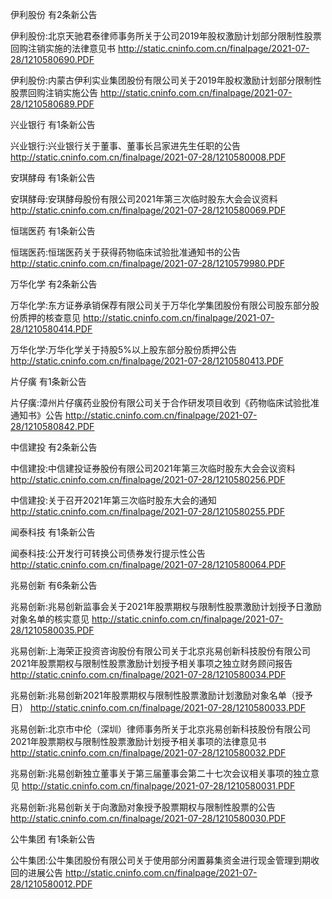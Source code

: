 伊利股份 有2条新公告 

伊利股份:北京天驰君泰律师事务所关于公司2019年股权激励计划部分限制性股票回购注销实施的法律意见书 http://static.cninfo.com.cn/finalpage/2021-07-28/1210580690.PDF 

伊利股份:内蒙古伊利实业集团股份有限公司关于2019年股权激励计划部分限制性股票回购注销实施公告 http://static.cninfo.com.cn/finalpage/2021-07-28/1210580689.PDF 

兴业银行 有1条新公告 

兴业银行:兴业银行关于董事、董事长吕家进先生任职的公告 http://static.cninfo.com.cn/finalpage/2021-07-28/1210580008.PDF 

安琪酵母 有1条新公告 

安琪酵母:安琪酵母股份有限公司2021年第三次临时股东大会会议资料 http://static.cninfo.com.cn/finalpage/2021-07-28/1210580069.PDF 

恒瑞医药 有1条新公告 

恒瑞医药:恒瑞医药关于获得药物临床试验批准通知书的公告 http://static.cninfo.com.cn/finalpage/2021-07-28/1210579980.PDF 

万华化学 有2条新公告 

万华化学:东方证券承销保荐有限公司关于万华化学集团股份有限公司股东部分股份质押的核查意见 http://static.cninfo.com.cn/finalpage/2021-07-28/1210580414.PDF 

万华化学:万华化学关于持股5%以上股东部分股份质押公告 http://static.cninfo.com.cn/finalpage/2021-07-28/1210580413.PDF 

片仔癀 有1条新公告 

片仔癀:漳州片仔癀药业股份有限公司关于合作研发项目收到《药物临床试验批准通知书》公告 http://static.cninfo.com.cn/finalpage/2021-07-28/1210580842.PDF 

中信建投 有2条新公告 

中信建投:中信建投证券股份有限公司2021年第三次临时股东大会会议资料 http://static.cninfo.com.cn/finalpage/2021-07-28/1210580256.PDF 

中信建投:关于召开2021年第三次临时股东大会的通知 http://static.cninfo.com.cn/finalpage/2021-07-28/1210580255.PDF 

闻泰科技 有1条新公告 

闻泰科技:公开发行可转换公司债券发行提示性公告 http://static.cninfo.com.cn/finalpage/2021-07-28/1210580064.PDF 

兆易创新 有6条新公告 

兆易创新:兆易创新监事会关于2021年股票期权与限制性股票激励计划授予日激励对象名单的核实意见 http://static.cninfo.com.cn/finalpage/2021-07-28/1210580035.PDF 

兆易创新:上海荣正投资咨询股份有限公司关于北京兆易创新科技股份有限公司2021年股票期权与限制性股票激励计划授予相关事项之独立财务顾问报告 http://static.cninfo.com.cn/finalpage/2021-07-28/1210580034.PDF 

兆易创新:兆易创新2021年股票期权与限制性股票激励计划激励对象名单（授予日） http://static.cninfo.com.cn/finalpage/2021-07-28/1210580033.PDF 

兆易创新:北京市中伦（深圳）律师事务所关于北京兆易创新科技股份有限公司2021年股票期权与限制性股票激励计划授予相关事项的法律意见书 http://static.cninfo.com.cn/finalpage/2021-07-28/1210580032.PDF 

兆易创新:兆易创新独立董事关于第三届董事会第二十七次会议相关事项的独立意见 http://static.cninfo.com.cn/finalpage/2021-07-28/1210580031.PDF 

兆易创新:兆易创新关于向激励对象授予股票期权与限制性股票的公告 http://static.cninfo.com.cn/finalpage/2021-07-28/1210580030.PDF 

公牛集团 有1条新公告 

公牛集团:公牛集团股份有限公司关于使用部分闲置募集资金进行现金管理到期收回的进展公告 http://static.cninfo.com.cn/finalpage/2021-07-28/1210580012.PDF 


